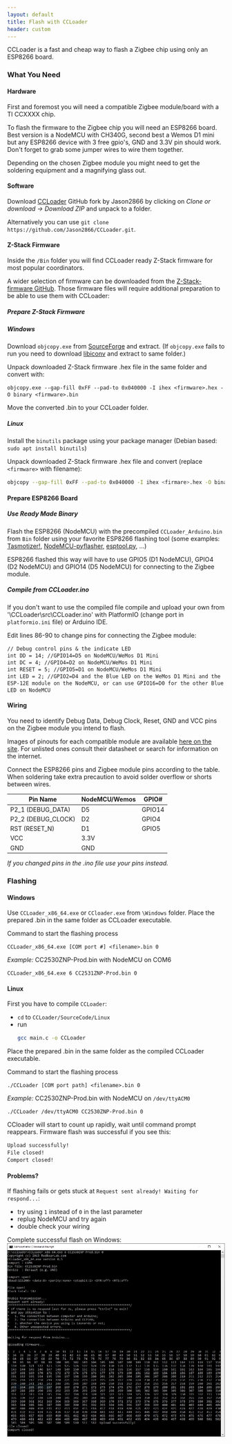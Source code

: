 ```yaml
---
layout: default 
title: Flash with CCLoader
header: custom
---
```

CCLoader is a fast and cheap way to flash a Zigbee chip using only an ESP8266 board.

### What You Need
#### Hardware
First and foremost you will need a compatible Zigbee module/board with a TI CCXXXX chip.

To flash the firmware to the Zigbee chip you will need an ESP8266 board. Best version is a NodeMCU with CH340G, second best a Wemos D1 mini but any ESP8266 device with 3 free gpio's, GND and 3.3V pin should work. Don't forget to grab some jumper wires to wire them together. 

Depending on the chosen Zigbee module you might need to get the soldering equipment and a magnifying glass out.

#### Software
Download [CCLoader](https://github.com/Jason2866/CCLoader/) GitHub fork by Jason2866 by clicking on *Clone or download -> Download ZIP* and unpack to a folder. 

Alternatively you can use `git clone https://github.com/Jason2866/CCLoader.git`.

#### Z-Stack Firmware
Inside the `/Bin` folder you will find CCLoader ready Z-Stack firmware for most popular coordinators. 

A wider selection of firmware can be downloaded from the [Z-Stack-firmware GitHub](https://github.com/Koenkk/Z-Stack-firmware/). Those firmware files will require additional preparation to be able to use them with CCLoader:

##### Prepare Z-Stack Firmware
##### Windows
Download `objcopy.exe` from [SourceForge](https://sourceforge.net/projects/mingw/files/MinGW/Base/binutils/binutils-2.28/binutils-2.28-1-mingw32-bin.tar.xz/download) and extract. (If `objcopy.exe` fails to run you need to download [libiconv](https://sourceforge.net/projects/mingw/files/MinGW/Base/libiconv/libiconv-1.14-3/libiconv-1.14-3-mingw32-dll.tar.lzma/download) and extract to same folder.)

Unpack downloaded Z-Stack firmware .hex file in the same folder and convert with:

```
objcopy.exe --gap-fill 0xFF --pad-to 0x040000 -I ihex <firmware>.hex -O binary <firmware>.bin
```
Move the converted .bin to your CCLoader folder.

##### Linux
Install the `binutils` package using your package manager (Debian based: `sudo apt install binutils`)

Unpack downloaded Z-Stack firmware .hex file and convert (replace `<firmware>` with filename):

```bash
objcopy --gap-fill 0xFF --pad-to 0x040000 -I ihex <firmare>.hex -O binary <firmware>.bin
```

#### Prepare ESP8266 Board
##### Use Ready Made Binary
Flash the ESP8266 (NodeMCU) with the precompiled `CCLoader_Arduino.bin` from `Bin` folder using your favorite ESP8266 flashing tool (some examples: [Tasmotizer!](https://github.com/tasmota/tasmotizer/releases), [NodeMCU-pyflasher](https://github.com/marcelstoer/nodemcu-pyflasher/releases), [esptool.py](https://github.com/espressif/esptool), ...)

ESP8266 flashed this way will have to use GPIO5 (D1 NodeMCU), GPIO4 (D2 NodeMCU) and GPIO14 (D5 NodeMCU) for connecting to the Zigbee module.

##### Compile from CCLoader.ino
If you don't want to use the compiled file compile and upload your own from '\CCLoader\src\CCLoader.ino' with PlatformIO (change port in `platformio.ini` file) or Arduino IDE. 

Edit lines 86-90 to change pins for connecting the Zigbee module:
```arduino
// Debug control pins & the indicate LED
int DD = 14; //GPIO14=D5 on NodeMCU/WeMos D1 Mini
int DC = 4; //GPIO4=D2 on NodeMCU/WeMos D1 Mini
int RESET = 5; //GPIO5=D1 on NodeMCU/WeMos D1 Mini
int LED = 2; //GPIO2=D4 and the Blue LED on the WeMos D1 Mini and the ESP-12E module on the NodeMCU, or can use GPIO16=D0 for the other Blue LED on NodeMCU
```

#### Wiring   
You need to identify Debug Data, Debug Clock, Reset, GND and VCC pins on the Zigbee module you intend to flash.

Images of pinouts for each compatible module are available [here on the site](coordinators.html). For unlisted ones consult their datasheet or search for information on the internet. 

Connect the ESP8266 pins and Zigbee module pins according to the table. When soldering take extra precaution to avoid solder overflow or shorts between wires. 

| Pin Name | NodeMCU/Wemos | GPIO# |
| --- | --- | --- |  
| P2_1 (DEBUG_DATA) | D5 | GPIO14 |
| P2_2 (DEBUG_CLOCK) | D2 | GPIO4 |
| RST (RESET_N) | D1 | GPIO5 |
| VCC  | 3.3V | |  
| GND | GND | |


_If you changed pins in the .ino file use your pins instead._

### Flashing
#### Windows
Use `CCLoader_x86_64.exe` or `CCloader.exe` from `\Windows` folder. Place the prepared .bin in the same folder as CCLoader executable.

Command to start the flashing process
   
```
CCLoader_x86_64.exe [COM port #] <filename>.bin 0
```

_Example:_ CC2530ZNP-Prod.bin with NodeMCU on COM6
```
CCLoader_x86_64.exe 6 CC2531ZNP-Prod.bin 0
```
#### Linux
First you have to compile `CCLoader`:
  -  `cd` to `CCLoader/SourceCode/Linux`
  - run 
     ```bash
     gcc main.c -o CCLoader
     ```

Place the prepared .bin in the same folder as the compiled CCLoader executable.

Command to start the flashing process
```
./CCLoader [COM port path] <filename>.bin 0
```
_Example:_ CC2530ZNP-Prod.bin with NodeMCU on `/dev/ttyACM0`
```
./CCLoader /dev/ttyACM0 CC2530ZNP-Prod.bin 0
```

CCloader will start to count up rapidly, wait until command prompt reappears. Firmware flash was successful if you see this:
```bash
Upload successfully!
File closed!
Comport closed!
```
#### Problems?
If flashing fails or gets stuck at `Request sent already! Waiting for respond...`: 
- try using `1` instead of `0` in the last parameter
- replug NodeMCU and try again
- double check your wiring

Complete successful flash on Windows:
![Success](/assets/images/ccloader_success.jpg)
